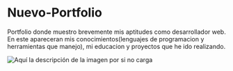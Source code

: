 # Nuevo-Portfolio
Portfolio donde muestro brevemente mis aptitudes como desarrollador web. En este apareceran mis conocimientos(lenguajes de programacion y herramientas que manejo), mi educacion y proyectos que he ido realizando.


![Aquí la descripción de la imagen por si no carga](https://github.com/yasinvega/Nuevo-Portfolio/src/assets/galeria/portfolio.PNG )

